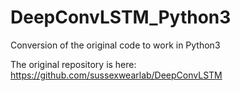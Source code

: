 # DeepConvLSTM_Python3
Conversion of the original code to work in Python3

The original repository is here:  
https://github.com/sussexwearlab/DeepConvLSTM
